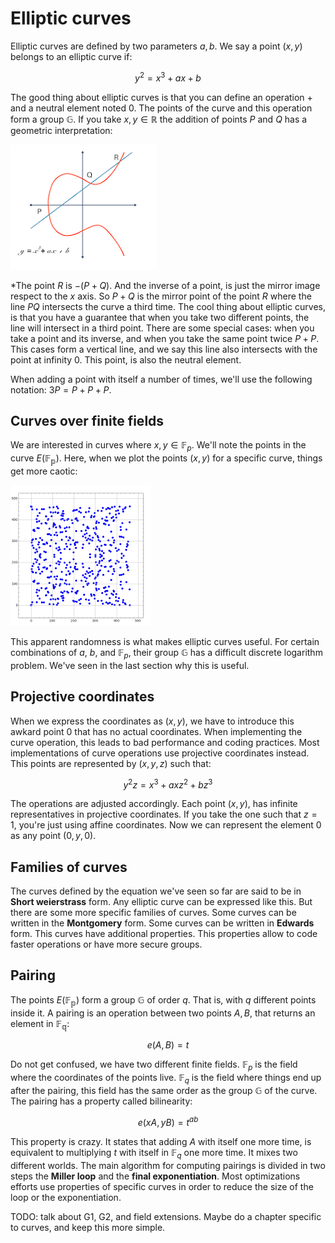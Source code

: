 # Elliptic curves
Elliptic curves are defined by two parameters $a, b$. We say a point $(x, y)$ belongs to an elliptic curve if:

$$y^2=x^3+ax+b$$

The good thing about elliptic curves is that you can define an operation $+$ and a neutral element noted $0$. The points of the curve and this operation form a group $\mathbb{G}$. If you take $x,y \in \mathbb{R}$ the addition of points $P$ and $Q$ has a geometric interpretation:

![image](../images/curve.png)

*The point $R$ is $-(P+Q)$. And the inverse of a point, is just the mirror image respect to the $x$ axis. So $P+Q$ is the mirror point of the point $R$ where the line $PQ$ intersects the curve a third time. The cool thing about elliptic curves, is that you have a guarantee that when you take two different points, the line will intersect in a third point. There are some special cases: when you take a point and its inverse, and when you take the same point twice $P+P$. This cases form a vertical line, and we say this line also intersects with the point at infinity $0$. This point, is also the neutral element.

When adding a point with itself a number of times, we'll use the following notation: $3P=P+P+P$.

## Curves over finite fields
We are interested in curves where $x, y \in \mathbb{F}_p$. We'll note the points in the curve $E(\mathbb{F_p})$. Here, when we plot the points $(x, y)$ for a specific curve, things get more caotic:

![image](../images/curves_2.png)

This apparent randomness is what makes elliptic curves useful. For certain combinations of $a$, $b$, and $\mathbb{F}_p$, their group $\mathbb{G}$ has a difficult discrete logarithm problem. We've seen in the last section why this is useful.

## Projective coordinates
When we express the coordinates as $(x, y)$, we have to introduce this awkard point $0$ that has no actual coordinates. When implementing the curve operation, this leads to bad performance and coding practices. Most implementations of curve operations use projective coordinates instead. This points are represented by $(x, y, z)$ such that:

$$y^2z=x^3+axz^2+bz^3$$

The operations are adjusted accordingly. Each point $(x, y)$, has infinite representatives in projective coordinates. If you take the one such that $z=1$, you're just using affine coordinates. Now we can represent the element $0$ as any point $(0, y, 0)$.

## Families of curves
The curves defined by the equation we've seen so far are said to be in **Short weierstrass** form. Any elliptic curve can be expressed like this. But there are some more specific families of curves. Some curves can be written in the **Montgomery** form. Some curves can be written in **Edwards** form. This curves have additional properties. This properties allow to code faster operations or have more secure groups.

## Pairing
The points $E(\mathbb{F_p})$ form a group $\mathbb{G}$ of order $q$. That is, with $q$ different points inside it. A pairing is an operation between two points $A, B$, that returns an element in $\mathbb{F_q}$:

$$e(A, B)=t$$

Do not get confused, we have two different finite fields. $\mathbb{F}_p$ is the field where the coordinates of the points live. $\mathbb{F}_q$ is the field where things end up after the pairing, this field has the same order as the group $\mathbb{G}$ of the curve. The pairing has a property called bilinearity:

$$e(xA, yB)=t^{ab}$$

This property is crazy. It states that adding $A$ with itself one more time, is equivalent to multiplying $t$ with itself in $\mathbb{F}_q$ one more time. It mixes two different worlds. The main algorithm for computing pairings is divided in two steps the **Miller loop** and the **final exponentiation**. Most optimizations efforts use properties of specific curves in order to reduce the size of the loop or the exponentiation.

TODO: talk about G1, G2, and field extensions. Maybe do a chapter specific to curves, and keep this more simple.
